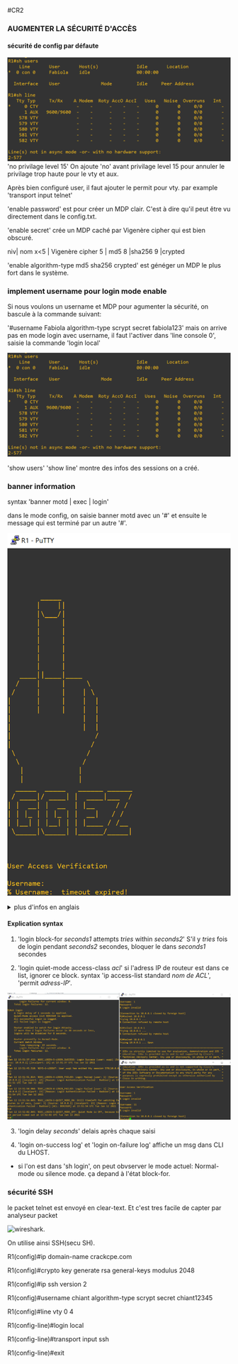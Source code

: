 #CR2

### AUGMENTER LA SÉCURITÉ D'ACCÈS

#### sécurité de config par défaute

 ![config_default](/2_Mardi/pic/shusers_shline.png)
'no privilage level 15'
On ajoute 'no' avant privilage level 15 pour annuler le privilage trop haute pour le vty et aux.

Après bien configuré user, il faut ajouter le permit pour vty.
par example 'transport input telnet'

'enable password' est pour créer un MDP clair. C'est à dire qu'il peut être vu directement dans le config.txt.

'enable secret' crée un MDP caché par Vigenère cipher qui est bien obscuré.

niv| nom
x<5 | Vigenère cipher
5 | md5
8 |sha256
9 |crypted

'enable algorithm-type md5 sha256 crypted' est généger un MDP le plus fort dans le système.


### implement username pour login mode enable

Si nous voulons un username et MDP pour agumenter la sécurité, on bascule à la commande suivant:

'#username Fabiola algorithm-type scrypt secret fabiola123'
 mais on arrive pas en mode login avec username, il faut l'activer dans 'line console 0', saisie la commande 'login local'

 ![show users and show line](/2_Mardi/pic/shusers_shline.png)

 'show users' 'show line' montre des infos des sessions on a créé.


### banner information
 syntax
'banner motd | exec | login'

dans le mode config, on saisie banner motd avec un '#' et ensuite le message qui est terminé par un autre '#'.

 ![banner_ggez](/2_Mardi/pic/ggez.PNG)

 <details>
 <summary>plus d'infos en anglais</summary>
 <pre><code>
Message of the Day (MOTD): This type of logon message has been around for a long time on Unix and mainframe systems. The idea of the message is to display a temporary notice to users, such as issues with system availability.

However, because the message displays when a user connects to the device prior to login, most network administrators are now using it to display legal notices regarding access to the switch, such as unauthorized access to this device is prohibited and violators will be prosecuted to the full extent of the law and other such cheery endearments.

Login: This banner is displayed before login to the system, but after the MOTD banner is displayed. Typically, this banner is used to display a permanent message to the users.

Exec: This banner displays after the login is complete when the connecting user enters User EXEC mode. Whereas all users who attempt to connect to the switch see the other banners, only users who successfully log on to the switch see this banner, which can be used to post reminders to your network administrators.

</code>
</pre>
</details>

#### Explication syntax
1. 'login block-for *seconds1* attempts *tries* within *seconds2*'
S'il y *tries* fois de login pendant *seconds2* secondes, bloquer le dans *seconds1* secondes

2. 'login quiet-mode access-class *acl*'
si l'adress IP de routeur est dans ce list, ignorer ce block.
syntax 'ip access-list standard *nom de ACL*', 'permit *adress-IP*'.

 ![quietmode](/2_Mardi/pic/quietmode.PNG)

3. 'login delay *seconds*' delais après chaque saisi

4. 'login on-success log' et 'login on-failure log' affiche un msg dans CLI du LHOST.

* si l'on est dans 'sh login', on peut obvserver le mode actuel: Normal-mode ou silence mode. ça depand à l'état block-for.

### sécurité SSH

le packet telnet est envoyé en clear-text. Et c'est tres facile de capter par analyseur packet

![wireshark](/2_Mardi/pic/aireshark.PNG).

On utilise ainsi SSH(secu SH).

R1(config)#ip domain-name crackcpe.com

R1(config)#crypto key generate rsa general-keys modulus 2048

R1(config)#ip ssh version 2

R1(config)#username chiant algorithm-type scrypt secret chiant12345

R1(config)#line vty 0 4

R1(config-line)#login local

R1(config-line)#transport input ssh

R1(config-line)#exit
